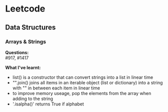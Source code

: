 # Leetcode

## Data Structures
### Arrays & Strings
<strong>Questions: </strong> <br>
#917, #1417

<strong>What I've learnt: </strong> <br>
- list() is a constructor that can convert strings into a list in linear time
- "".join() joins all items in an iterable object (list or dictionary) into a string with "" in between each item in linear time
- to improve memory useage, pop the elements from the array when adding to the string
- '.isalpha()' returns True if alphabet
